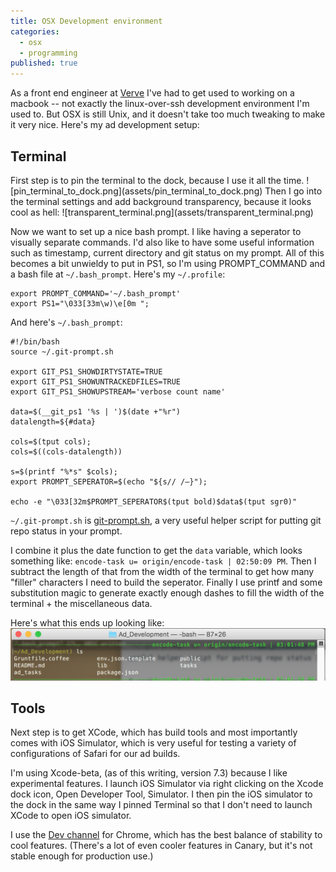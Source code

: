 ```yaml
---
title: OSX Development environment
categories: 
  - osx
  - programming
published: true
---
```

As a front end engineer at [Verve](https://vervemobile.com) I've had to get used to working on a macbook -- not exactly the linux-over-ssh development environment I'm used to. But OSX is still Unix, and it doesn't take too much tweaking to make it very nice. Here's my ad development setup:
<h2>Terminal</h2>
First step is to pin the terminal to the dock, because I use it all the time.
![pin_terminal_to_dock.png](assets/pin_terminal_to_dock.png)
Then I go into the terminal settings and add background transparency, because it looks cool as hell:
![transparent_terminal.png](assets/transparent_terminal.png)

Now we want to set up a nice bash prompt. I like having a seperator to visually separate commands. I'd also like to have some useful information such as timestamp, current directory and git status on my prompt. All of this becomes a bit unwieldy to put in PS1, so I'm using PROMPT_COMMAND and a bash file at `~/.bash_prompt`. 
Here's my `~/.profile`:

    export PROMPT_COMMAND='~/.bash_prompt'
    export PS1="\033[33m\w)\e[0m ";
    
And here's `~/.bash_prompt`:

    #!/bin/bash
    source ~/.git-prompt.sh
    
    export GIT_PS1_SHOWDIRTYSTATE=TRUE
    export GIT_PS1_SHOWUNTRACKEDFILES=TRUE
    export GIT_PS1_SHOWUPSTREAM='verbose count name'
    
    data=$(__git_ps1 '%s | ')$(date +"%r")
    datalength=${#data}
    
    cols=$(tput cols);
    cols=$((cols-datalength))
    
    s=$(printf "%*s" $cols);
    export PROMPT_SEPERATOR=$(echo "${s// /―}");
    
    echo -e "\033[32m$PROMPT_SEPERATOR$(tput bold)$data$(tput sgr0)"

`~/.git-prompt.sh` is <a href="https://raw.githubusercontent.com/git/git/master/contrib/completion/git-prompt.sh">git-prompt.sh</a>, a very useful helper script for putting git repo status in your prompt.

I combine it plus the date function to get the `data` variable, which looks something like: `encode-task u= origin/encode-task | 02:50:09 PM`. Then I subtract the length of that from the width of the terminal to get how many "filler" characters I need to build the seperator. Finally I use printf and some substitution magic to generate exactly enough dashes to fill the width of the terminal + the miscellaneous data.

Here's what this ends up looking like:
![bash_prompt.png](assets/bash_prompt.png)

<h2>Tools</h2>
Next step is to get XCode, which has build tools and most importantly comes with iOS Simulator, which is very useful for testing a variety of configurations of Safari for our ad builds.

I'm using Xcode-beta, (as of this writing, version 7.3) because I like experimental features. I launch iOS Simulator via right clicking on the Xcode dock icon, Open Developer Tool, Simulator. I then pin the iOS simulator to the dock in the same way I pinned Terminal so that I don't need to launch XCode to open iOS simulator.

I use the [Dev channel](https://www.google.com/chrome/browser/desktop/index.html?platform=mac&extra=devchannel) for Chrome, which has the best balance of stability to cool features. (There's a lot of even cooler features in Canary, but it's not stable enough for production use.)